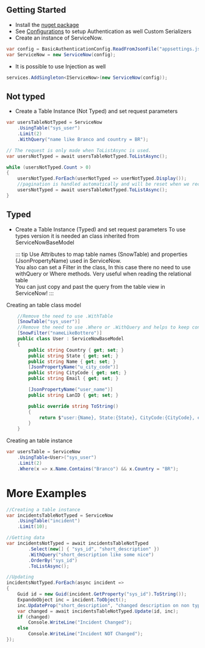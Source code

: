 ## Getting Started

- Install the [nuget package](https://www.nuget.org/packages/ServiceNow.Core/)
- See [Configurations](/config/Authentication) to setup Authentication as well Custom Serializers
- Create an instance of ServiceNow.

```csharp
var config = BasicAuthenticationConfig.ReadFromJsonFile("appsettings.json");
var ServiceNow = new ServiceNow(config);
```

- It is possible to use Injection as well

```csharp
services.AddSingleton<IServiceNow>(new ServiceNow(config));
```

## Not typed

- Create a Table Instance (Not Typed) and set request parameters

```csharp
var usersTableNotTyped = ServiceNow
    .UsingTable("sys_user")
    .Limit(2)
    .WithQuery("name like Branco and country = BR");

// The request is only made when ToListAsync is used.
var usersNotTyped = await usersTableNotTyped.ToListAsync();

while (usersNotTyped.Count > 0)
{
    usersNotTyped.ForEach(userNotTyped => userNotTyped.Display());
    //pagination is handled automatically and will be reset when we receive a response with 0 elements.
    usersNotTyped = await usersTableNotTyped.ToListAsync();
}
```

## Typed

- Create a Table Instance (Typed) and set request parameters
  To use types version it is needed an class inherited from ServiceNowBaseModel

  ::: tip
  Use Attributes to map table names (SnowTable) and properties (JsonPropertyName) used in ServiceNow. <br/>
  You also can set a Filter in the class, In this case there no need to use withQuery or Where methods. Very useful when reading the relational table <br/>
  You can just copy and past the query from the table view in ServiceNow!
  :::

Creating an table class model

```csharp
    //Remove the need to use .WithTable
    [SnowTable("sys_user")]
    //Remove the need to use .Where or .WithQuery and helps to keep context inside the class
    [SnowFilter("nameLikeBottero")]
    public class User : ServiceNowBaseModel
    {
        public string Country { get; set; }
        public string State { get; set; }
        public string Name { get; set; }
        [JsonPropertyName("u_city_code")]
        public string CityCode { get; set; }
        public string Email { get; set; }

        [JsonPropertyName("user_name")]
        public string LanID { get; set; }

        public override string ToString()
        {
            return $"user:{Name}, State:{State}, CityCode:{CityCode}, email:{Email}";
        }
    }
```

Creating an table instance

```csharp
var usersTable = ServiceNow
    .UsingTable<User>("sys_user")
    .Limit(2)
    .Where(x => x.Name.Contains("Branco") && x.Country = "BR");
```

# More Examples

```csharp
//Creating a table instance
var incidentsTableNotTyped = ServiceNow
    .UsingTable("incident")
    .Limit(10);

//Getting data
var incidentsNotTyped = await incidentsTableNotTyped
        .Select(new[] { "sys_id", "short_description" })
        .WithQuery("short_description like some nice")
        .OrderBy("sys_id")
        .ToListAsync();

//Updating
incidentsNotTyped.ForEach(async incident =>
{
    Guid id = new Guid(incident.GetProperty("sys_id").ToString());
    ExpandoObject inc = incident.ToObject();
    inc.UpdateProp("short_description", "changed description on non typed value");
    var changed = await incidentsTableNotTyped.Update(id, inc);
    if (changed)
        Console.WriteLine("Incident Changed");
    else
        Console.WriteLine("Incident NOT Changed");
});
```

